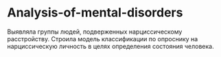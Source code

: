 # Analysis-of-mental-disorders
Выявляла группы людей, подверженных нарциссическому расстройству.
Строила модель классификации по опроснику на нарциссическую личность в целях определения состояния человека.
